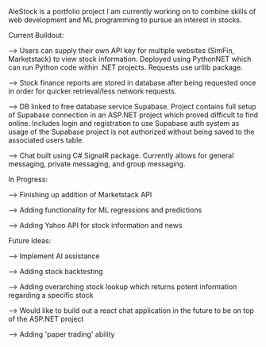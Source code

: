 AleStock is a portfolio project I am currently working on to combine skills of web development and ML programming to pursue an interest in stocks.

Current Buildout:

--> Users can supply their own API key for multiple websites (SimFin, Marketstack) to view stock information. Deployed using PythonNET which can run Python code within .NET projects. Requests use urllib package.

--> Stock finance reports are stored in database after being requested once in order for quicker retrieval/less network requests.

--> DB linked to free database service Supabase. Project contains full setup of Supabase connection in an ASP.NET project which proved difficult to find online. Includes login and registration to use Supabase auth system as usage of the Supabase project is not authorized without being saved to the associated users table.

--> Chat built using C# SignalR package. Currently allows for general messaging, private messaging, and group messaging.

In Progress:

--> Finishing up addition of Marketstack API

--> Adding functionality for ML regressions and predictions

--> Adding Yahoo API for stock information and news

Future Ideas:

--> Implement AI assistance

--> Adding stock backtesting

--> Adding overarching stock lookup which returns potent information regarding a specific stock

--> Would like to build out a react chat application in the future to be on top of the ASP.NET project

--> Adding 'paper trading' ability

